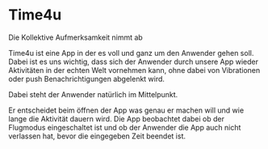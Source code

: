 # Time4u

Die Kollektive Aufmerksamkeit nimmt ab 

Time4u ist eine App in der es voll und ganz um den Anwender gehen soll. Dabei ist es uns wichtig, 
dass sich der Anwender durch unsere App wieder Aktivitäten in der echten Welt vornehmen kann, 
ohne dabei von Vibrationen oder push Benachrichtigungen abgelenkt wird.

Dabei steht der Anwender natürlich im Mittelpunkt. 

Er entscheidet beim öffnen der App was genau er machen will und wie lange die Aktivität dauern wird. 
Die App beobachtet dabei ob der Flugmodus eingeschaltet ist und ob der Anwender die App auch nicht verlassen hat, 
bevor die eingegeben Zeit beendet ist.
